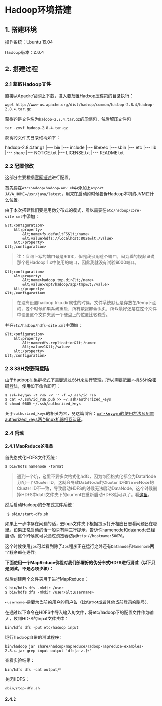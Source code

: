 # Hadoop环境搭建

## 1. 搭建环境

操作系统：Ubuntu 16.04

Hadoop版本：2.8.4

## 2. 搭建过程

### 2.1 获取Hadoop文件

直接从Apache官网上下载，进入要放置Hadoop压缩包的目录执行：

`wget http://www-us.apache.org/dist/hadoop/common/hadoop-2.8.4/hadoop-2.8.4.tar.gz`

获得的是文件名为`hadoop-2.8.4.tar.gz`的压缩包，然后解压文件包：

`tar -zxvf hadoop-2.8.4.tar.gz`

获得的文件夹目录结构如下：

hadoop-2.8.4.tar.gz
|--- bin
|--- include
|--- libexec
|--- sbin
|--- etc
|--- lib
|--- share
|--- NOTICE.txt
|--- LICENSE.txt
|--- README.txt

### 2.2 配置修改

这部分主要根据[官网描述](http://hadoop.apache.org/docs/r2.8.4/hadoop-project-dist/hadoop-common/SingleCluster.html)进行配置。

首先要在`etc/hadoop/hadoop-env.sh`中添加上`export JAVA_HOME=/usr/java/latest`，用来在启动的时候告诉Hadoop本机的JVM在什么位置。

由于本次搭建我们要是用伪分布式的模式，所以需要在`etc/hadoop/core-site.xml`中添加：

    &lt;configuration>
        &lt;property>
            &lt;name>fs.defaultFS&lt;/name>
            &lt;value>hdfs://localhost:8020&lt;/value>
        &lt;/property>
    &lt;/configuration>

> 注：官网上写的端口号是9000，但是我没用这个端口，因为看的视频里说那个是Hadoop 1.x中使用的端口，因此我就没有试验9000端口。

    &lt;configuration>
        &lt;property>
            &lt;name>hadoop.tmp.dir&lt;/name>
            &lt;value>/opt/hadoop/app/tmp&lt;/value>
        &lt;/property>
    &lt;/configuration>

> 在没有设置hadoop.tmp.dir属性的时候，文件系统默认是存放在/temp下面的，这个时候如果系统重启，所有数据都会丢失，所以最好还是在这个文件中设置这个文件夹到一个硬盘上的位置比较稳妥。

并在`etc/hadoop/hdfs-site.xml`中添加：

    &lt;configuration>
        &lt;property>
            &lt;name>dfs.replication&lt;/name>
            &lt;value>1&lt;/value>
        &lt;/property>
    &lt;/configuration>

### 2.3 SSH免密码登陆

由于Hadoop在集群模式下需要通过SSH来进行管理，所以需要配置本机SSH免密码登陆，使用如下命令即可：

    $ ssh-keygen -t rsa -P '' -f ~/.ssh/id_rsa
    $ cat ~/.ssh/id_rsa.pub >> ~/.ssh/authorized_keys
    $ chmod 0600 ~/.ssh/authorized_keys

关于`authorized_keys`的相关内容，见这篇博客：[ssh-keygen的使用方法及配置authorized_keys两台linux机器相互认证](https://blog.csdn.net/xiaoyida11/article/details/51557174)。

### 2.4 启动

#### 2.4.1 MapReduce的准备

首先格式化HDFS文件系统：

    $ bin/hdfs namenode -format

> 遇到一个坑，这里不要多次格式化hdfs，因为每回格式化都会为DataNode分配一个Cluster ID，这就会导致DataNode的Cluster ID和NameNode的Cluster ID不一致，导致启动HDFS的时候无法启动DataNode。这个时候删掉HDFS中data文件夹下的current在重新启动HDFS就可以了。看[这里](https://blog.csdn.net/gis_101/article/details/52679914)。

然后启动Hadoop的分布式文件系统：

     $ sbin/start-dfs.sh

如果上一步中存在问题的话，去logs文件夹下根据提示打开相应日志看问题出在哪里。如果正常启动的话一般只有两三行提示，告诉你namenode和datanode已经启动。这个时候就可以通过浏览器访问`http://hostname:50070`。

这个时候使用`jps`可以看到除了`Jps`程序正在运行之外还有`Datanode`和`Namenode`两个程序都在运行。

**下面使用一个MapReduce例程对我们部署好的伪分布式HDFS进行测试（以下只是测试，不是必须步骤）：**

然后创建两个文件夹用于进行MapReduce：

    $ bin/hdfs dfs -mkdir /user
    $ bin/hdfs dfs -mkdir /user/&lt;username>

`<username>`需要为当前的用户的用户名（比如root或者其他当前登录的账号）。

在通过以下命令在HDFS中导入输入的文件，将etc/hadoop下的配置文件作为输入，放到HDFS的input文件夹中：

    bin/hdfs dfs -put etc/hadoop input

运行Hadoop自带的测试程序：

    bin/hadoop jar share/hadoop/mapreduce/hadoop-mapreduce-examples-2.8.4.jar grep input output 'dfs[a-z.]+'

查看实验结果：

    bin/hdfs dfs -cat output/*

关闭HDFS：

    sbin/stop-dfs.sh

#### 2.4.2
